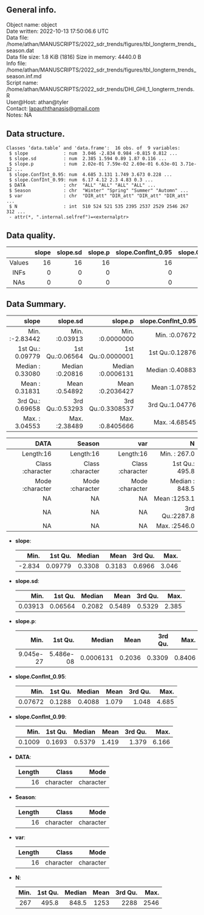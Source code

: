 <!-- This is a markdown file. -->


 General info.
---------------

Object name:    object      
Date written:   2022-10-13 17:50:06.6 UTC  
Data file:      /home/athan/MANUSCRIPTS/2022_sdr_trends/figures/tbl_longterm_trends_season.dat      
Data file size: 1.8 KiB (1816) 
Size in memory: 4440.0 B      
Info file:      /home/athan/MANUSCRIPTS/2022_sdr_trends/figures/tbl_longterm_trends_season.inf.md      
Script name:    /home/athan/MANUSCRIPTS/2022_sdr_trends/DHI_GHI_1_longterm_trends.R      
User@Host:      athan@tyler   
Contact:        <lapauththanasis@gmail.com>      
Notes:          NA      


 Data structure.
-----------------

```
Classes ‘data.table’ and 'data.frame':	16 obs. of  9 variables:
 $ slope             : num  3.046 -2.834 0.984 -0.815 0.812 ...
 $ slope.sd          : num  2.385 1.594 0.89 1.87 0.116 ...
 $ slope.p           : num  2.02e-01 7.59e-02 2.69e-01 6.63e-01 3.71e-12 ...
 $ slope.ConfInt_0.95: num  4.685 3.131 1.749 3.673 0.228 ...
 $ slope.ConfInt_0.99: num  6.17 4.12 2.3 4.83 0.3 ...
 $ DATA              : chr  "ALL" "ALL" "ALL" "ALL" ...
 $ Season            : chr  "Winter" "Spring" "Summer" "Automn" ...
 $ var               : chr  "DIR_att" "DIR_att" "DIR_att" "DIR_att" ...
 $ N                 : int  510 524 521 535 2395 2537 2529 2546 267 312 ...
 - attr(*, ".internal.selfref")=<externalptr> 
```


 Data quality.
---------------

| &nbsp; | slope | slope.sd | slope.p | slope.ConfInt_0.95 | slope.ConfInt_0.99 | DATA | Season | var |  N |
|:------:|------:|---------:|--------:|-------------------:|-------------------:|-----:|-------:|----:|---:|
| Values |    16 |       16 |      16 |                 16 |                 16 |    0 |      0 |   0 | 16 |
|  INFs  |     0 |        0 |       0 |                  0 |                  0 |    0 |      0 |   0 |  0 |
|  NAs   |     0 |        0 |       0 |                  0 |                  0 |    0 |      0 |   0 |  0 |


 Data Summary.
---------------

|            slope |        slope.sd |           slope.p | slope.ConfInt_0.95 | slope.ConfInt_0.99 |
|-----------------:|----------------:|------------------:|-------------------:|-------------------:|
| Min.   :-2.83442 | Min.   :0.03913 | Min.   :0.0000000 |    Min.   :0.07672 |     Min.   :0.1009 |
| 1st Qu.: 0.09779 | 1st Qu.:0.06564 | 1st Qu.:0.0000001 |    1st Qu.:0.12876 |     1st Qu.:0.1693 |
| Median : 0.33080 | Median :0.20816 | Median :0.0006131 |    Median :0.40883 |     Median :0.5379 |
| Mean   : 0.31831 | Mean   :0.54892 | Mean   :0.2036427 |    Mean   :1.07852 |     Mean   :1.4194 |
| 3rd Qu.: 0.69658 | 3rd Qu.:0.53293 | 3rd Qu.:0.3308537 |    3rd Qu.:1.04776 |     3rd Qu.:1.3794 |
| Max.   : 3.04553 | Max.   :2.38489 | Max.   :0.8405666 |    Max.   :4.68545 |     Max.   :6.1662 |

 

|             DATA |           Season |              var |              N |
|-----------------:|-----------------:|-----------------:|---------------:|
|        Length:16 |        Length:16 |        Length:16 | Min.   : 267.0 |
| Class :character | Class :character | Class :character | 1st Qu.: 495.8 |
| Mode  :character | Mode  :character | Mode  :character | Median : 848.5 |
|               NA |               NA |               NA | Mean   :1253.1 |
|               NA |               NA |               NA | 3rd Qu.:2287.8 |
|               NA |               NA |               NA | Max.   :2546.0 |



  * **slope**:


    |   Min. | 1st Qu. | Median |   Mean | 3rd Qu. |  Max. |
    |-------:|--------:|-------:|-------:|--------:|------:|
    | -2.834 | 0.09779 | 0.3308 | 0.3183 |  0.6966 | 3.046 |

  * **slope.sd**:


    |    Min. | 1st Qu. | Median |   Mean | 3rd Qu. |  Max. |
    |--------:|--------:|-------:|-------:|--------:|------:|
    | 0.03913 | 0.06564 | 0.2082 | 0.5489 |  0.5329 | 2.385 |

  * **slope.p**:


    |      Min. |   1st Qu. |    Median |   Mean | 3rd Qu. |   Max. |
    |----------:|----------:|----------:|-------:|--------:|-------:|
    | 9.045e-27 | 5.486e-08 | 0.0006131 | 0.2036 |  0.3309 | 0.8406 |

  * **slope.ConfInt_0.95**:


    |    Min. | 1st Qu. | Median |  Mean | 3rd Qu. |  Max. |
    |--------:|--------:|-------:|------:|--------:|------:|
    | 0.07672 |  0.1288 | 0.4088 | 1.079 |   1.048 | 4.685 |

  * **slope.ConfInt_0.99**:


    |   Min. | 1st Qu. | Median |  Mean | 3rd Qu. |  Max. |
    |-------:|--------:|-------:|------:|--------:|------:|
    | 0.1009 |  0.1693 | 0.5379 | 1.419 |   1.379 | 6.166 |

  * **DATA**:


    | Length |     Class |      Mode |
    |-------:|----------:|----------:|
    |     16 | character | character |

  * **Season**:


    | Length |     Class |      Mode |
    |-------:|----------:|----------:|
    |     16 | character | character |

  * **var**:


    | Length |     Class |      Mode |
    |-------:|----------:|----------:|
    |     16 | character | character |

  * **N**:


    | Min. | 1st Qu. | Median | Mean | 3rd Qu. | Max. |
    |-----:|--------:|-------:|-----:|--------:|-----:|
    |  267 |   495.8 |  848.5 | 1253 |    2288 | 2546 |


<!-- end of list -->


